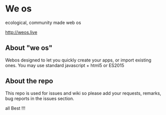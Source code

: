 # We os
ecological, community made web os

http://weos.live

## About "we os"
Webos designed to let you quickly create your apps, or import existing ones.
You may use standard javascript + html5 
or ES2015 

## About the repo
This repo is used for issues and wiki
so please add your requests, remarks, bug reports in the issues section.

all Best !!!
